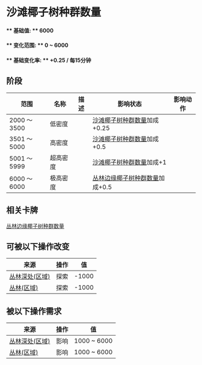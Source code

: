 # 沙滩椰子树种群数量  
#### ** 基础值: ** 6000   
#### ** 变化范围: ** 0 ~ 6000  
#### ** 基础变化率: ** +0.25 / 每15分钟  
## 阶段  
范围  |  名称  |  描述  |  影响状态  |  影响动作  
----  |  ----  |  ----  |  ----  |  ----  
2000 ～ 3500  |  低密度  |    |  [沙滩椰子树种群数量](Bananas_JunglePop.md)加成+0.25  |    
3501 ～ 5000  |  高密度  |    |  [沙滩椰子树种群数量](Bananas_JunglePop.md)加成+0.5  |    
5001 ～ 5999  |  超高密度  |    |  [沙滩椰子树种群数量](Bananas_JunglePop.md)加成+1  |    
6000 ～ 6000  |  极高密度  |    |  [丛林边缘椰子树种群数量](Bananas_WetlandsPop.md)加成+0.5  |    
## 相关卡牌  
[丛林边缘椰子树种群数量](Bananas_WetlandsPop.md)  
## 可被以下操作改变  
来源  |  操作  |  值  
----  |  ----  |  ----  
[丛林深处(区域)](DeepJungle.md)  |  探索  |  -1000  
[丛林(区域)](Jungle.md)  |  探索  |  -1000  
## 被以下操作需求  
来源  |  操作  |  值  
----  |  ----  |  ----  
[丛林深处(区域)](DeepJungle.md)  |  影响  |  1000 ~ 6000  
[丛林(区域)](Jungle.md)  |  影响  |  1000 ~ 6000  
